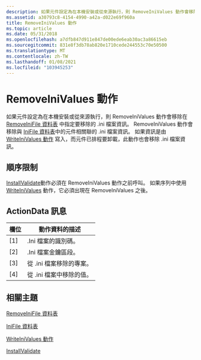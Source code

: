 ```yaml
---
description: 如果元件設定為在本機安裝或從來源執行，則 RemoveIniValues 動作會移除在 RemoveIniFile 資料表中指定要移除的 .ini 檔案資訊。
ms.assetid: a30793c8-4154-4990-a42a-d022e69f960a
title: RemoveIniValues 動作
ms.topic: article
ms.date: 05/31/2018
ms.openlocfilehash: a7dfb847d911e847de00ede6eab30ac3a86615eb
ms.sourcegitcommit: 831e8f3db78ab820e1710cede244553c70e50500
ms.translationtype: MT
ms.contentlocale: zh-TW
ms.lasthandoff: 01/08/2021
ms.locfileid: "103945253"
---
```

# <a name="removeinivalues-action"></a>RemoveIniValues 動作

如果元件設定為在本機安裝或從來源執行，則 RemoveIniValues 動作會移除在 [RemoveIniFile 資料表](removeinifile-table.md) 中指定要移除的 .ini 檔案資訊。 RemoveIniValues 動作會移除與 [IniFile 資料表](inifile-table.md)中的元件相關聯的 .ini 檔案資訊。 如果資訊是由 [WriteIniValues 動作](writeinivalues-action.md) 寫入，而元件已排程要卸載，此動作也會移除 .ini 檔案資訊。

## <a name="sequence-restrictions"></a>順序限制

[InstallValidate](installvalidate-action.md)動作必須在 RemoveIniValues 動作之前呼叫。 如果序列中使用 [WriteIniValues](writeinivalues-action.md) 動作，它必須出現在 RemoveIniValues 之後。

## <a name="actiondata-messages"></a>ActionData 訊息



| 欄位 | 動作資料的描述    |
|-------|-------------------------------|
| \[1\] | .Ini 檔案的識別碼。      |
| \[2\] | .Ini 檔案金鑰區段。     |
| \[3\] | 從 .ini 檔案移除的專案。  |
| \[4\] | 從 .ini 檔案中移除的值。 |



 

## <a name="related-topics"></a>相關主題

<dl> <dt>

[RemoveIniFile 資料表](removeinifile-table.md)
</dt> <dt>

[IniFile 資料表](inifile-table.md)
</dt> <dt>

[WriteIniValues 動作](writeinivalues-action.md)
</dt> <dt>

[InstallValidate](installvalidate-action.md)
</dt> </dl>

 

 



